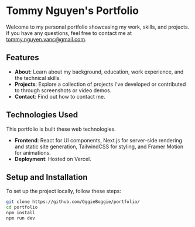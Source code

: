 # Tommy Nguyen's Portfolio

Welcome to my personal portfolio showcasing my work, skills, and projects. If you have any questions, feel free to contact me at tommy.nguyen.vanc@gmail.com.

## Features

- **About**: Learn about my background, education, work experience, and the technical skills.
- **Projects**: Explore a collection of projects I've developed or contributed to through screenshots or video demos.
- **Contact**: Find out how to contact me.

## Technologies Used

This portfolio is built these web technologies.

- **Frontend**: React for UI components, Next.js for server-side rendering and static site generation, TailwindCSS for styling, and Framer Motion for animations.
- **Deployment**: Hosted on Vercel.

## Setup and Installation

To set up the project locally, follow these steps:

```bash
git clone https://github.com/OggieBoggie/portfolio/
cd portfolio
npm install
npm run dev
